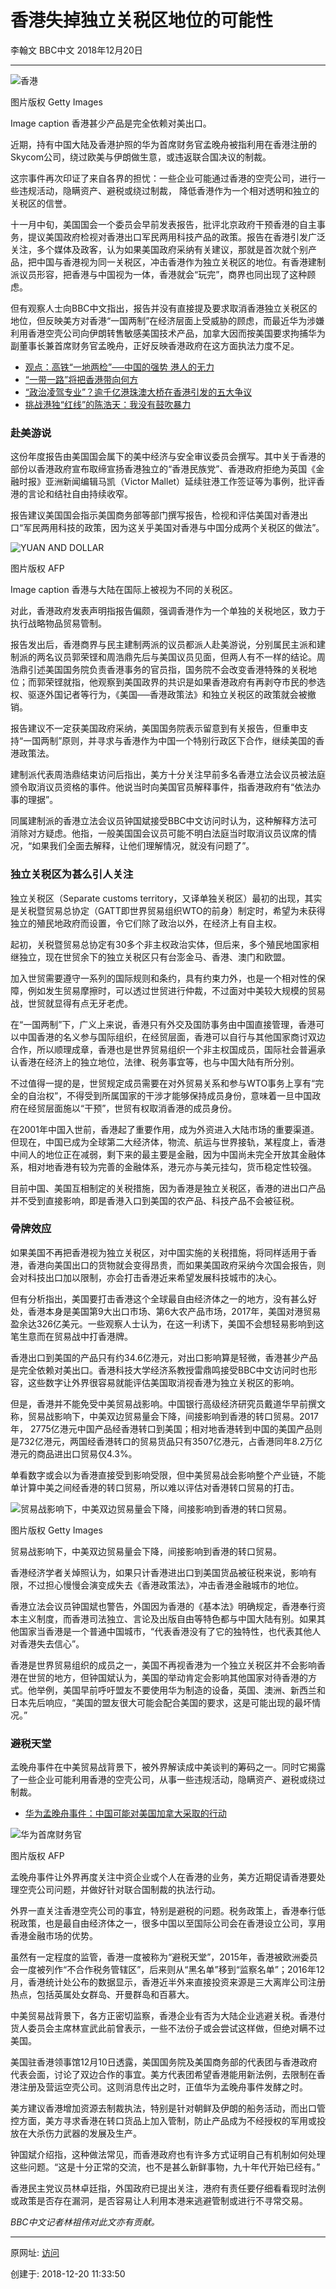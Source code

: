 # 香港失掉独立关税区地位的可能性



李翰文 BBC中文 2018年12月20日

------

![香港](图20181220-1香港-1.jpg)

图片版权 Getty Images 

Image caption 香港甚少产品是完全依赖对美出口。

近期，持有中国大陆及香港护照的华为首席财务官孟晚舟被指利用在香港注册的Skycom公司，绕过欧美与伊朗做生意，或违返联合国决议的制裁。

这宗事件再次印证了来自各界的担忧：一些企业可能通过香港的空壳公司，进行一些违规活动，隐瞒资产、避税或绕过制裁， 降低香港作为一个相对透明和独立的关税区的信誉。

十一月中旬，美国国会一个委员会早前发表报告，批评北京政府干预香港的自主事务，提议美国政府检视对香港出口军民两用科技产品的政策。报告在香港引发广泛关注，多个媒体及政客，认为如果美国政府采纳有关建议，那就是首次就个别产品，把中国与香港视为同一关税区，冲击香港作为独立关税区的地位。有香港建制派议员形容，把香港与中国视为一体，香港就会“玩完”，商界也同出现了这种顾虑。

但有观察人士向BBC中文指出，报告并没有直接提及要求取消香港独立关税区的地位，但反映美方对香港“一国两制”在经济层面上受威胁的顾虑，而最近华为涉嫌利用香港空壳公司向伊朗转售敏感美国技术产品，加拿大因而按美国要求拘捕华为副董事长兼首席财务官孟晚舟，正好反映香港政府在这方面执法力度不足。

- [观点：高铁“一地两检”──中国的强势 港人的无力](https://www.bbc.com/zhongwen/simp/chinese-news-45480618)
- [“一带一路”将把香港带向何方](https://www.bbc.com/zhongwen/simp/chinese-news-41225872)
- [“政治凌驾专业”？逾千亿港珠澳大桥在香港引发的五大争议](https://www.bbc.com/zhongwen/simp/chinese-news-45898013)
- [挑战港独“红线”的陈浩天：我没有鼓吹暴力](https://www.bbc.com/zhongwen/simp/chinese-news-44883503)

### 赴美游说

这份年度报告由美国国会属下的美中经济与安全审议委员会撰写。其中关于香港的部份以香港政府宣布取缔宣扬香港独立的“香港民族党”、香港政府拒绝为英国《金融时报》亚洲新闻编辑马凯（Victor Mallet）延续驻港工作签证等为事例，批评香港的言论和结社自由持续收窄。

报告建议美国国会指示美国商务部等部门撰写报告，检视和评估美国对香港出口“军民两用科技的政策，因为这关乎美国对香港与中国分成两个关税区的做法”。

![YUAN AND DOLLAR](图20181220-1香港-2.jpg)

图片版权 AFP 

Image caption 香港与大陆在国际上被视为不同的关税区。

对此，香港政府发表声明指报告偏颇，强调香港作为一个单独的关税地区，致力于执行战略物品贸易管制。

报告发出后，香港商界与民主建制两派的议员都派人赴美游说，分别属民主派和建制派的两名议员郭荣铿和周浩鼎先后与美国议员见面，但两人有不一样的结论。周浩鼎引述美国国务院负责香港事务的官员指，国务院不会改变香港特殊的关税地位；而郭荣铿就指，他观察到美国政界的共识是如果香港政府有再剥夺市民的参选权、驱逐外国记者等行为，《美国──香港政策法》和独立关税区的政策就会被撤销。

报告建议不一定获美国政府采纳，美国国务院表示留意到有关报告，但重申支持“一国两制”原则，并寻求与香港作为中国一个特别行政区下合作，继续美国的香港政策法。

建制派代表周浩鼎结束访问后指出，美方十分关注早前多名香港立法会议员被法庭颁令取消议员资格的事件。他说当时向美国官员解释事件，指香港政府有“依法办事的理据”。

同属建制派的香港立法会议员钟国斌接受BBC中文访问时认为，这种解释方法可消除对方疑虑。他指，一般美国国会议员可能不明白法庭当时取消议员议席的情况，“如果我们全面去解释，让他们理解情况，就没有问题了”。



### 独立关税区为甚么引人关注

独立关税区（Separate customs territory，又译单独关税区）最初的出现，其实是关税暨贸易总协定（GATT即世界贸易组织WTO的前身）制定时，希望为未获得独立的殖民地政府而设置，令它们除了政治以外，在经济上有自主权。

起初，关税暨贸易总协定有30多个非主权政治实体，但后来，多个殖民地国家相继独立，现在世贸余下的独立关税区只有台澎金马、香港、澳门和欧盟。

加入世贸需要遵守一系列的国际规则和条约，具有约束力外，也是一个相对性的保障，例如发生贸易摩擦时，可以透过世贸进行仲裁，不过面对中美较大规模的贸易战，世贸就显得有点无牙老虎。

在“一国两制”下，广义上来说，香港只有外交及国防事务由中国直接管理，香港可以中国香港的名义参与国际组织，在经贸层面，香港可以自行与其他国家商讨双边合作，所以顺理成章，香港也是世界贸易组织一个非主权国成员，国际社会普遍承认香港在经济上的独立地位，法律、税务事宜等，也与中国大陆有所分别。

不过值得一提的是，世贸规定成员需要在对外贸易关系和参与WTO事务上享有“完全的自治权”，不得受到所属国家的干涉才能够保持成员身份，意味着一旦中国政府在经贸层面施以“干预”，世贸有权取消香港的成员身份。

在2001年中国入世前，香港起了重要作用，成为外资进入大陆市场的重要渠道。但现在，中国已成为全球第二大经济体，物流、航运与世界接轨，某程度上，香港中间人的地位正在减弱，剩下来的最主要是金融，因为中国尚未完全开放其金融体系，相对地香港有较为完善的金融体系，港元亦与美元挂勾，货币稳定性较强。

目前中国、美国互相制定的关税措施，因为香港是独立关税区，香港的进出口产品并不受到直接影响，即是香港入口到美国的农产品、科技产品不会被征税。



### 骨牌效应

如果美国不再把香港视为独立关税区，对中国实施的关税措施，将同样适用于香港，香港向美国出口的货物就会变得昂贵，而如果美国政府采纳今次国会报告，则会对科技出口加以限制，亦会打击香港近来希望发展科技城市的决心。

但有分析指出，美国要打击香港这个全球最自由经济体之一的地方，没有甚么好处，香港本身是美国第9大出口市场、第6大农产品市场，2017年，美国对港贸易盈余达326亿美元。一些观察人士认为，在这一利诱下，美国不会想轻易影响到这笔生意而在贸易战中打香港牌。

香港出口到美国的产品只有约34.6亿港元，对出口影响算是轻微，香港甚少产品是完全依赖对美出口。香港科技大学经济系教授雷鼎鸣接受BBC中文访问时也形容，这些数字让外界很容易就能评估美国取消视香港为独立关税区的影响。

但是，香港并不能免受中美贸易战影响。中国银行高级经济研究员戴道华早前撰文称，贸易战影响下，中美双边贸易量会下降，间接影响到香港的转口贸易。2017年， 2775亿港元中国产品经香港转口到美国；相对地香港转到中国的美国产品则是732亿港元，两国经香港转口的贸易货品只有3507亿港元，占香港同年8.2万亿港元的商品进出口贸易仅4.3%。

单看数字或会以为香港直接受到影响受限，但中美贸易战会影响整个产业链，不能单计算中美之间经香港的转口贸易，所以难以评估对香港转口贸易的打击。

![贸易战影响下，中美双边贸易量会下降，间接影响到香港的转口贸易。](图20181220-1香港-3.jpg)

图片版权 Getty Images 

贸易战影响下，中美双边贸易量会下降，间接影响到香港的转口贸易。

香港经济学者关焯照认为，如果只计香港进出口到美国货品被征税来说，影响有限，不过担心慢慢会演变成失去《香港政策法》，冲击香港金融城市的地位。

香港立法会议员钟国斌也警告，外国因为香港的《基本法》明确规定，香港奉行资本主义制度，而香港司法独立、言论及出版自由等特色都与中国大陆有别。如果其他国家当香港是一个普通中国城市，“代表香港没有了它的独特性，也代表其他人对香港失去信心”。

香港是世界贸易组织的成员之一，美国不再视香港为一个独立关税区并不会影响香港在世贸的地方，但钟国斌认为，美国的举动肯定会影响其他国家对待香港的方式。他举例，美国早前呼吁盟友不要使用华为制造的设备，英国、澳洲、新西兰和日本先后响应，“美国的盟友很大可能会配合美国的要求，这是可能出现的最坏情况。”

### 避税天堂

孟晚舟事件在中美贸易战背景下，被外界解读成中美谈判的筹码之一。同时它揭露了一些企业可能利用香港的空壳公司，从事一些违规活动，隐瞒资产、避税或绕过制裁。

- [华为孟晚舟事件：中国可能对美国加拿大采取的行动](https://www.bbc.com/zhongwen/simp/world-46498101)

![华为首席财务官](图20181220-1香港-4.jpg)

图片版权 AFP 

孟晚舟事件让外界再度关注中资企业或个人在香港的业务，美方近期促请香港要处理空壳公司问题，并做好针对联合国制裁的执法行动。

外界一直关注香港空壳公司的事宜，特别是避税的问题。税务政策上，香港奉行低税政策，也是最自由经济体之一，很多中国以至国际公司会在香港设立公司，享用香港金融市场的优势。

虽然有一定程度的监管，香港一度被称为“避税天堂”，2015年，香港被欧洲委员会一度被列作“不合作税务管辖区”，后来则从“黑名单”移到“监察名单”；2016年12月，香港统计处公布的数据显示，香港近半外来直接投资来源是三大离岸公司注册热点，包括英属处女群岛、开曼群岛和百慕大。

中美贸易战背景下，各方正密切监察，香港企业有否为大陆企业逃避关税。香港付货人委员会主席林宣武此前曾表示，一些不法份子或会尝试这样做，但绝对瞒不过美国。

美国驻香港领事馆12月10日透露，美国国务院及美国商务部的代表团与香港政府代表会面，讨论了双边合作的事宜。美方代表团希望香港能用新法例，去限制在香港注册及营运空壳公司。这则消息传出之时，正值华为孟晚舟事件发酵之时。

美方建议香港增加资源去制裁执法，特别是针对朝鲜及伊朗的船务活动，而出口管控方面，美方寻求香港在转口货品上加入管制，防止产品成为不经授权的军用或投放在大杀伤力武器的发展及生产。

钟国斌介绍指，这种做法常见，而香港政府也有许多方式证明自己有机制如何处理这些问题。“这是十分正常的交流，也不是甚么新鲜事物，九十年代开始已经有。”

香港民主党议员林卓廷指，外国政府已提出关注，港府有责任要仔细看看现时法例或政策是否存在漏洞，是否容易让人利用本港来逃避管制或进行不寻常交易。

_BBC中文记者林祖伟对此文亦有贡献。_

------

原网址: [访问](https://www.bbc.com/zhongwen/simp/business-46589730?ocid=socialflow_twitter)

创建于: 2018-12-20 11:33:50
